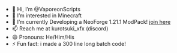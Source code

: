- 👋 Hi, I’m @VaporeonScripts
- 👀 I’m interested in Minecraft
- 🌱 I’m currently Developing a NeoForge 1.21.1 ModPack! [join here](https://discord.gg/8Hz9qTjJaB)
- 📫 Reach me at kurotsuki_xfx (discord)
- 😄 Pronouns: He/Him/His
- ⚡ Fun fact: i made a 300 line long batch code!

